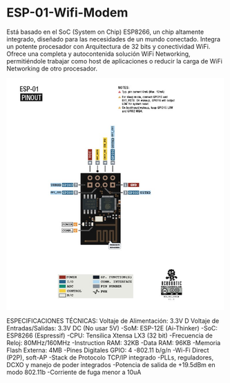 # ESP-01-Wifi-Modem
Está basado en el SoC (System on Chip) ESP8266, un chip altamente integrado, diseñado para las necesidades de un mundo conectado. Integra un potente procesador con Arquitectura de 32 bits y conectividad WiFi. Ofrece una completa y autocontenida solución WiFi Networking, permitiéndole trabajar como host de aplicaciones o reducir la carga de WiFi Networking de otro procesador.

![](Modem.jpg)

ESPECIFICACIONES TÉCNICAS: 
        Voltaje de Alimentación: 3.3V D
        Voltaje de Entradas/Salidas: 3.3V DC (No usar 5V)
        -SoM: ESP-12E (Ai-Thinker)
        -SoC: ESP8266 (Espressif)
        -CPU: Tensilica Xtensa LX3 (32 bit)
        -Frecuencia de Reloj: 80MHz/160MHz
        -Instruction RAM: 32KB
        -Data RAM: 96KB
        -Memoria Flash Externa: 4MB
        -Pines Digitales GPIO: 4
        -802.11 b/g/n
        -Wi-Fi Direct (P2P), soft-AP
        -Stack de Protocolo TCP/IP integrado
        -PLLs, reguladores, DCXO y manejo de poder integrados
        -Potencia de salida de +19.5dBm en modo 802.11b
        -Corriente de fuga menor a 10uA
        


